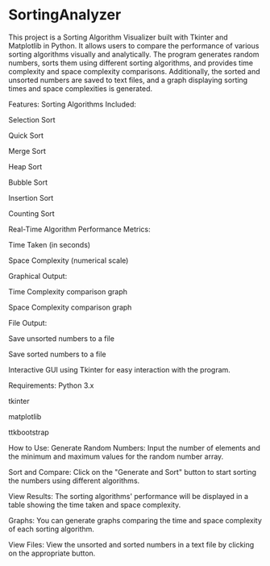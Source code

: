 # SortingAnalyzer
This project is a Sorting Algorithm Visualizer built with Tkinter and Matplotlib in Python. It allows users to compare the performance of various sorting algorithms visually and analytically. The program generates random numbers, sorts them using different sorting algorithms, and provides time complexity and space complexity comparisons. Additionally, the sorted and unsorted numbers are saved to text files, and a graph displaying sorting times and space complexities is generated.

Features:
Sorting Algorithms Included:

Selection Sort

Quick Sort

Merge Sort

Heap Sort

Bubble Sort

Insertion Sort

Counting Sort

Real-Time Algorithm Performance Metrics:

Time Taken (in seconds)

Space Complexity (numerical scale)

Graphical Output:

Time Complexity comparison graph

Space Complexity comparison graph

File Output:

Save unsorted numbers to a file

Save sorted numbers to a file

Interactive GUI using Tkinter for easy interaction with the program.

Requirements:
Python 3.x

tkinter

matplotlib

ttkbootstrap

How to Use:
Generate Random Numbers: Input the number of elements and the minimum and maximum values for the random number array.

Sort and Compare: Click on the "Generate and Sort" button to start sorting the numbers using different algorithms.

View Results: The sorting algorithms' performance will be displayed in a table showing the time taken and space complexity.

Graphs: You can generate graphs comparing the time and space complexity of each sorting algorithm.

View Files: View the unsorted and sorted numbers in a text file by clicking on the appropriate button.

